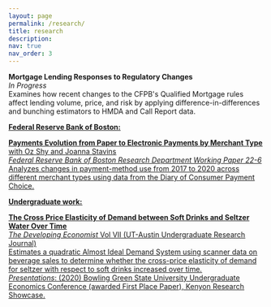 ```yaml
---
layout: page
permalink: /research/
title: research
description:
nav: true
nav_order: 3
---
```

**Mortgage Lending Responses to Regulatory Changes** <br>
_In Progress_<br>
Examines how recent changes to the CFPB's Qualified Mortgage rules affect lending volume, price, and risk by applying difference-in-differences and bunching estimators to HMDA and Call Report data.

**<u>Federal Reserve Bank of Boston:<u>**
        
[**Payments Evolution from Paper to Electronic Payments by Merchant Type**](https://www.bostonfed.org/publications/research-department-working-paper/2022/payments-evolution-from-paper-to-electronic-payments-by-merchant-type) with Oz Shy and Joanna Stavins <br>
_Federal Reserve Bank of Boston Research Department Working Paper 22-6_ <br>
Analyzes changes in payment-method use from 2017 to 2020 across different merchant types using data from the Diary of Consumer Payment Choice.

**<u>Undergraduate work:<u>**

[**The Cross Price Elasticity of Demand between Soft Drinks and Seltzer Water Over Time**](https://sites.google.com/view/thedeveco/editions/vol-vii) <br>
_The Developing Economist_ Vol VII (UT-Austin Undergraduate Research Journal)<br>
Estimates a quadratic Almost Ideal Demand System using scanner data on beverage sales to determine whether the cross-price elasticity of demand for seltzer with respect to soft drinks increased over time.<br>
_Presentations_: (2020) Bowling Green State University Undergraduate Economics Conference (awarded First Place Paper), Kenyon Research Showcase.